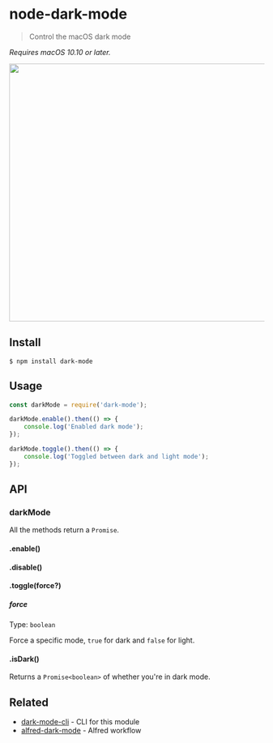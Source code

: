 # node-dark-mode

> Control the macOS dark mode

*Requires macOS 10.10 or later.*

<img src="screenshot.gif" width="509">

## Install

```
$ npm install dark-mode
```

## Usage

```js
const darkMode = require('dark-mode');

darkMode.enable().then(() => {
	console.log('Enabled dark mode');
});

darkMode.toggle().then(() => {
	console.log('Toggled between dark and light mode');
});
```

## API

### darkMode

All the methods return a `Promise`.

#### .enable()

#### .disable()

#### .toggle(force?)

##### force

Type: `boolean`

Force a specific mode, `true` for dark and `false` for light.

#### .isDark()

Returns a `Promise<boolean>` of whether you're in dark mode.

## Related

- [dark-mode-cli](https://github.com/sindresorhus/dark-mode-cli) - CLI for this module
- [alfred-dark-mode](https://github.com/sindresorhus/alfred-dark-mode) - Alfred workflow
